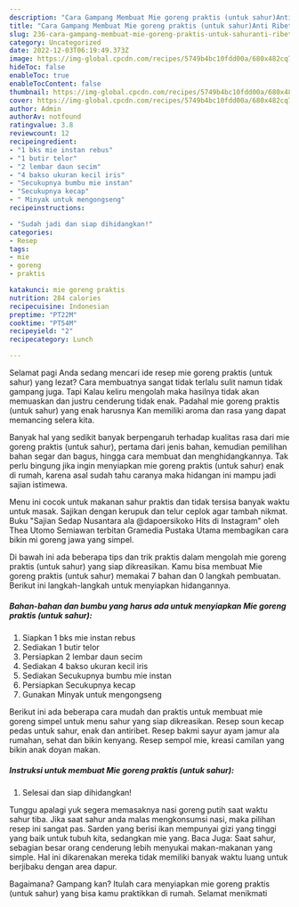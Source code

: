 ```yaml
---
description: "Cara Gampang Membuat Mie goreng praktis (untuk sahur)Anti Ribet"
title: "Cara Gampang Membuat Mie goreng praktis (untuk sahur)Anti Ribet"
slug: 236-cara-gampang-membuat-mie-goreng-praktis-untuk-sahuranti-ribet
category: Uncategorized
date: 2022-12-03T06:19:49.373Z
image: https://img-global.cpcdn.com/recipes/5749b4bc10fdd00a/680x482cq70/mie-goreng-praktis-untuk-sahur-foto-resep-utama.jpg
hideToc: false
enableToc: true
enableTocContent: false
thumbnail: https://img-global.cpcdn.com/recipes/5749b4bc10fdd00a/680x482cq70/mie-goreng-praktis-untuk-sahur-foto-resep-utama.jpg
cover: https://img-global.cpcdn.com/recipes/5749b4bc10fdd00a/680x482cq70/mie-goreng-praktis-untuk-sahur-foto-resep-utama.jpg
author: Admin
authorAv: notfound
ratingvalue: 3.8
reviewcount: 12
recipeingredient:
- "1 bks mie instan rebus"
- "1 butir telor"
- "2 lembar daun secim"
- "4 bakso ukuran kecil iris"
- "Secukupnya bumbu mie instan"
- "Secukupnya kecap"
- " Minyak untuk mengongseng"
recipeinstructions:

- "Sudah jadi dan siap dihidangkan!"
categories:
- Resep
tags:
- mie
- goreng
- praktis

katakunci: mie goreng praktis 
nutrition: 284 calories
recipecuisine: Indonesian
preptime: "PT22M"
cooktime: "PT54M"
recipeyield: "2"
recipecategory: Lunch

---
```



Selamat pagi Anda sedang mencari ide resep mie goreng praktis (untuk sahur) yang lezat? Cara membuatnya sangat tidak terlalu sulit namun tidak gampang juga. Tapi Kalau keliru mengolah maka hasilnya tidak akan memuaskan dan justru cenderung tidak enak. Padahal mie goreng praktis (untuk sahur) yang enak harusnya Kan memiliki aroma dan rasa yang dapat memancing selera kita.


Banyak hal yang sedikit banyak berpengaruh terhadap kualitas rasa dari mie goreng praktis (untuk sahur), pertama dari jenis bahan, kemudian pemilihan bahan segar dan bagus, hingga cara membuat dan menghidangkannya. Tak perlu bingung jika ingin menyiapkan mie goreng praktis (untuk sahur) enak di rumah, karena asal sudah tahu caranya maka hidangan ini mampu jadi sajian istimewa.

Menu ini cocok untuk makanan sahur praktis dan tidak tersisa banyak waktu untuk masak. Sajikan dengan kerupuk dan telur ceplok agar tambah nikmat. Buku &#34;Sajian Sedap Nusantara ala @dapoersikoko Hits di Instagram&#34; oleh Thea Utomo Semiawan terbitan Gramedia Pustaka Utama membagikan cara bikin mi goreng jawa yang simpel.


Di bawah ini ada beberapa tips dan trik praktis dalam mengolah mie goreng praktis (untuk sahur) yang siap dikreasikan. Kamu bisa membuat Mie goreng praktis (untuk sahur) memakai 7 bahan dan 0 langkah pembuatan. Berikut ini langkah-langkah untuk menyiapkan hidangannya.

<!--inarticleads1-->

##### Bahan-bahan dan bumbu yang harus ada untuk menyiapkan Mie goreng praktis (untuk sahur):

1. Siapkan 1 bks mie instan rebus
1. Sediakan 1 butir telor
1. Persiapkan 2 lembar daun secim
1. Sediakan 4 bakso ukuran kecil iris
1. Sediakan Secukupnya bumbu mie instan
1. Persiapkan Secukupnya kecap
1. Gunakan  Minyak untuk mengongseng


Berikut ini ada beberapa cara mudah dan praktis untuk membuat mie goreng simpel untuk menu sahur yang siap dikreasikan. Resep soun kecap pedas untuk sahur, enak dan antiribet. Resep bakmi sayur ayam jamur ala rumahan, sehat dan bikin kenyang. Resep sempol mie, kreasi camilan yang bikin anak doyan makan. 

<!--inarticleads2-->

##### Instruksi untuk membuat Mie goreng praktis (untuk sahur):


1. Selesai dan siap dihidangkan!

Tunggu apalagi yuk segera memasaknya nasi goreng putih saat waktu sahur tiba. Jika saat sahur anda malas mengkonsumsi nasi, maka pilihan resep ini sangat pas. Sarden yang berisi ikan mempunyai gizi yang tinggi yang baik untuk tubuh kita, sedangkan mie yang. Baca Juga: Saat sahur, sebagian besar orang cenderung lebih menyukai makan-makanan yang simple. Hal ini dikarenakan mereka tidak memiliki banyak waktu luang untuk berjibaku dengan area dapur. 

Bagaimana? Gampang kan? Itulah cara menyiapkan mie goreng praktis (untuk sahur) yang bisa kamu praktikkan di rumah. Selamat menikmati
